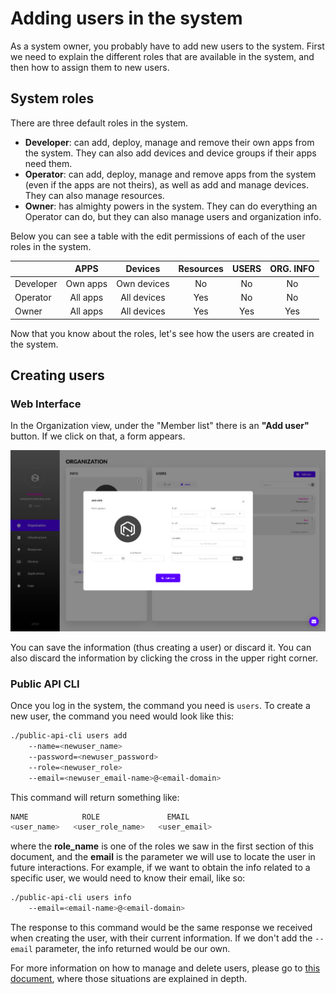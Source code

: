 # Adding users in the system

As a system owner, you probably have to add new users to the system. First we need to explain the different roles that are available in the system, and then how to assign them to new users.

## System roles

There are three default roles in the system.

* **Developer**: can add, deploy, manage and remove their own apps from the system. They can also add devices and device groups if their apps need them.
* **Operator**: can add, deploy, manage and remove apps from the system \(even if the apps are not theirs\), as well as add and manage devices. They can also manage resources.
* **Owner**: has almighty powers in the system. They can do everything an Operator can do, but they can also manage users and organization info.

Below you can see a table with the edit permissions of each of the user roles in the system.

|  | APPS | Devices | Resources | USERS | ORG. INFO |
| :--- | :---: | :---: | :---: | :---: | :---: |
| Developer | Own apps | Own devices | No | No | No |
| Operator | All apps | All devices | Yes | No | No |
| Owner | All apps | All devices | Yes | Yes | Yes |

Now that you know about the roles, let's see how the users are created in the system.

## Creating users

### Web Interface

In the Organization view, under the "Member list" there is an **"Add user"** button. If we click on that, a form appears.

![Add user dialog](../img/org_adduser.png)

 You can save the information \(thus creating a user\) or discard it. You can also discard the information by clicking the cross in the upper right corner.

### Public API CLI

Once you log in the system, the command you need is `users`. To create a new user, the command you need would look like this:

```bash
./public-api-cli users add 
    --name=<newuser_name> 
    --password=<newuser_password> 
    --role=<newuser_role> 
    --email=<newuser_email-name>@<email-domain>
```

This command will return something like:

```javascript
NAME            ROLE               EMAIL
<user_name>   <user_role_name>   <user_email>
```

where the **role\_name** is one of the roles we saw in the first section of this document, and the **email** is the parameter we will use to locate the user in future interactions. For example, if we want to obtain the info related to a specific user, we would need to know their email, like so:

```bash
./public-api-cli users info 
    --email=<email-name>@<email-domain>
```

The response to this command would be the same response we received when creating the user, with their current information. If we don't add the `--email` parameter, the info returned would be our own.

For more information on how to manage and delete users, please go to [this document](../organization/organization-1.md), where those situations are explained in depth.

